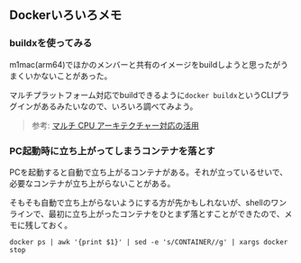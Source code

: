 ## Dockerいろいろメモ

### buildxを使ってみる

m1mac(arm64)でほかのメンバーと共有のイメージをbuildしようと思ったがうまくいかないことがあった。

マルチプラットフォーム対応でbuildできるように`docker buildx`というCLIプラグインがあるみたいなので、いろいろ調べてみよう。

> 参考: [マルチ CPU アーキテクチャー対応の活用](https://matsuand.github.io/docs.docker.jp.onthefly/desktop/multi-arch/)

### PC起動時に立ち上がってしまうコンテナを落とす

PCを起動すると自動で立ち上がるコンテナがある。それが立っているせいで、必要なコンテナが立ち上がらないことがある。

そもそも自動で立ち上がらないようにする方が先かもしれないが、shellのワンラインで、最初に立ち上がったコンテナをひとまず落とすことができたので、メモに残しておく。

```
docker ps | awk '{print $1}' | sed -e 's/CONTAINER//g' | xargs docker stop
```
